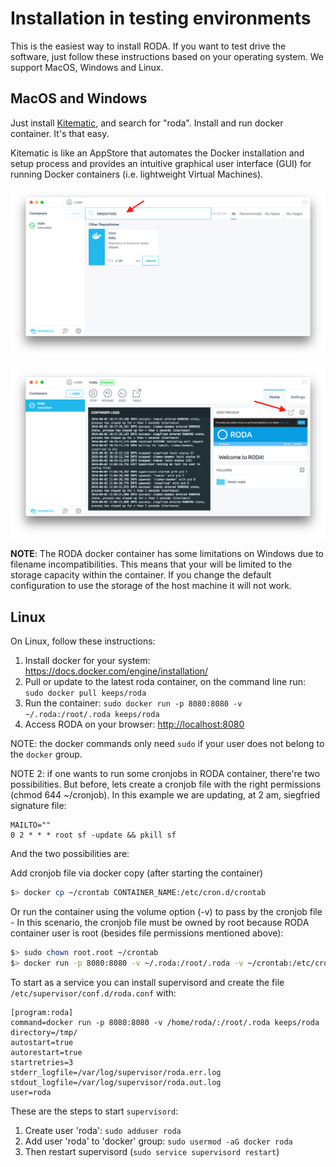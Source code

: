 # Installation in testing environments

This is the easiest way to install RODA. If you want to test drive the software, just follow these instructions based on your operating system. We support MacOS, Windows and Linux.

## MacOS and Windows

Just install [Kitematic](https://kitematic.com), and search for "roda". Install and run docker container. It's that easy.

Kitematic is like an AppStore that automates the Docker installation and setup process and provides an intuitive graphical user interface (GUI) for running Docker containers (i.e. lightweight Virtual Machines).

![Search and install](images/kitematic_search.png "Search and install RODA in Kitematic")

![Open](images/kitematic_open.png "Open RODA in Kitematic")

**NOTE**: The RODA docker container has some limitations on Windows due to filename incompatibilities. This means that your will be limited to the storage capacity within the container. If you change the default configuration to use the storage of the host machine it will not work.



## Linux

On Linux, follow these instructions:

1. Install docker for your system: https://docs.docker.com/engine/installation/
2. Pull or update to the latest roda container, on the command line run:  `sudo docker pull keeps/roda`
3. Run the container: `sudo docker run -p 8080:8080 -v ~/.roda:/root/.roda keeps/roda`
4. Access RODA on your browser: [http://localhost:8080](http://localhost:8080)

NOTE: the docker commands only need `sudo` if your user does not belong to the `docker` group.
   
NOTE 2: if one wants to run some cronjobs in RODA container, there're two possibilities. But before, lets create a cronjob file with the right permissions (chmod 644 ~/cronjob). In this example we are updating, at 2 am, siegfried signature file:

```
MAILTO=""
0 2 * * * root sf -update && pkill sf
```

And the two possibilities are:

Add cronjob file via docker copy (after starting the container)

```bash
$> docker cp ~/crontab CONTAINER_NAME:/etc/cron.d/crontab
```

Or run the container using the volume option (-v) to pass by the cronjob file - In this scenario, the cronjob file must be owned by root because RODA container user is root (besides file permissions mentioned above):

```bash
$> sudo chown root.root ~/crontab
$> docker run -p 8080:8080 -v ~/.roda:/root/.roda -v ~/crontab:/etc/cron.d/crontab keeps/roda
```

To start as a service you can install supervisord and create the file `/etc/supervisor/conf.d/roda.conf` with:

```
[program:roda]
command=docker run -p 8080:8080 -v /home/roda/:/root/.roda keeps/roda
directory=/tmp/
autostart=true
autorestart=true
startretries=3
stderr_logfile=/var/log/supervisor/roda.err.log
stdout_logfile=/var/log/supervisor/roda.out.log
user=roda
```

These are the steps to start `supervisord`:

1. Create user 'roda': `sudo adduser roda`
2. Add user 'roda' to 'docker' group: `sudo usermod -aG docker roda`
3. Then restart supervisord (`sudo service supervisord restart`)



